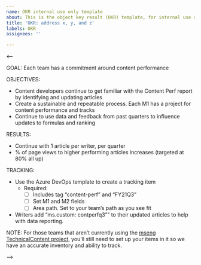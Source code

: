 ```yaml
---
name: OKR internal use only template
about: This is the object key result (OKR) template, for internal use only.
title: 'OKR: address x, y, and z'
labels: OKR
assignees: ''

---
```


<--

GOAL:
Each team has a commitment around content performance
 
OBJECTIVES:

- Content developers continue to get familiar with the Content Perf report by identifying and updating articles
- Create a sustainable and repeatable process. Each M1 has a project for content performance and tracks
- Continue to use data and feedback from past quarters to influence updates to formulas and ranking 
 
RESULTS: 

- Continue with 1 article per writer, per quarter
- % of page views to higher performing articles increases (targeted at 80% all up)
 
TRACKING:

- Use the Azure DevOps template to create a tracking item
  - Required:
    - [ ] Includes tag “content-perf” and “FY21Q3”
    - [ ] Set M1 and M2 fields
    - [ ] Area path. Set to your team’s path as you see fit
- Writers add “ms.custom: contperfq3”” to their updated articles to help with data reporting.

NOTE: For those teams that aren’t currently using the [mseng TechnicalContent project](https://dev.azure.com/mseng/TechnicalContent), you’ll still need to set up your items in it so we have an accurate inventory and ability to track. 

-->
